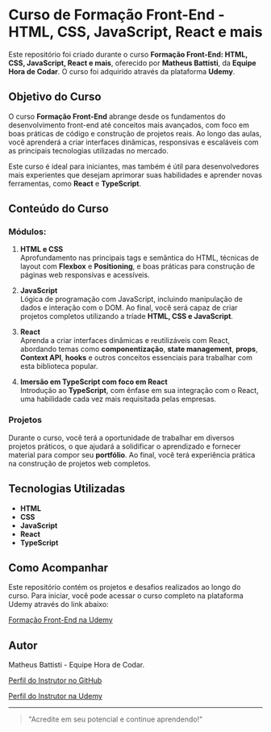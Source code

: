# Curso de Formação Front-End - HTML, CSS, JavaScript, React e mais

Este repositório foi criado durante o curso **Formação Front-End: HTML, CSS, JavaScript, React e mais**, oferecido por **Matheus Battisti**, da **Equipe Hora de Codar**. O curso foi adquirido através da plataforma **Udemy**.

## Objetivo do Curso

O curso **Formação Front-End** abrange desde os fundamentos do desenvolvimento front-end até conceitos mais avançados, com foco em boas práticas de código e construção de projetos reais. Ao longo das aulas, você aprenderá a criar interfaces dinâmicas, responsivas e escaláveis com as principais tecnologias utilizadas no mercado.

Este curso é ideal para iniciantes, mas também é útil para desenvolvedores mais experientes que desejam aprimorar suas habilidades e aprender novas ferramentas, como **React** e **TypeScript**.

## Conteúdo do Curso

### Módulos:

1. **HTML e CSS**  
   Aprofundamento nas principais tags e semântica do HTML, técnicas de layout com **Flexbox** e **Positioning**, e boas práticas para construção de páginas web responsivas e acessíveis.

2. **JavaScript**  
   Lógica de programação com JavaScript, incluindo manipulação de dados e interação com o DOM. Ao final, você será capaz de criar projetos completos utilizando a tríade **HTML, CSS e JavaScript**.

3. **React**  
   Aprenda a criar interfaces dinâmicas e reutilizáveis com React, abordando temas como **componentização**, **state management**, **props**, **Context API**, **hooks** e outros conceitos essenciais para trabalhar com esta biblioteca popular.

4. **Imersão em TypeScript com foco em React**  
   Introdução ao **TypeScript**, com ênfase em sua integração com o React, uma habilidade cada vez mais requisitada pelas empresas.

### Projetos

Durante o curso, você terá a oportunidade de trabalhar em diversos projetos práticos, o que ajudará a solidificar o aprendizado e fornecer material para compor seu **portfólio**. Ao final, você terá experiência prática na construção de projetos web completos.

## Tecnologias Utilizadas

- **HTML**
- **CSS**
- **JavaScript**
- **React**
- **TypeScript**

## Como Acompanhar

Este repositório contém os projetos e desafios realizados ao longo do curso. Para iniciar, você pode acessar o curso completo na plataforma Udemy através do link abaixo:

[Formação Front-End na Udemy](https://www.udemy.com/course/formacao-front-end-html-css-javascript-react-e/?couponCode=KEEPLEARNINGBR)

## Autor

Matheus Battisti - Equipe Hora de Codar.

[Perfil do Instrutor no GitHub](https://github.com/matheusbattisti)

[Perfil do Instrutor na Udemy](https://www.udemy.com/user/matheus-battisti/)

---

> "Acredite em seu potencial e continue aprendendo!"
